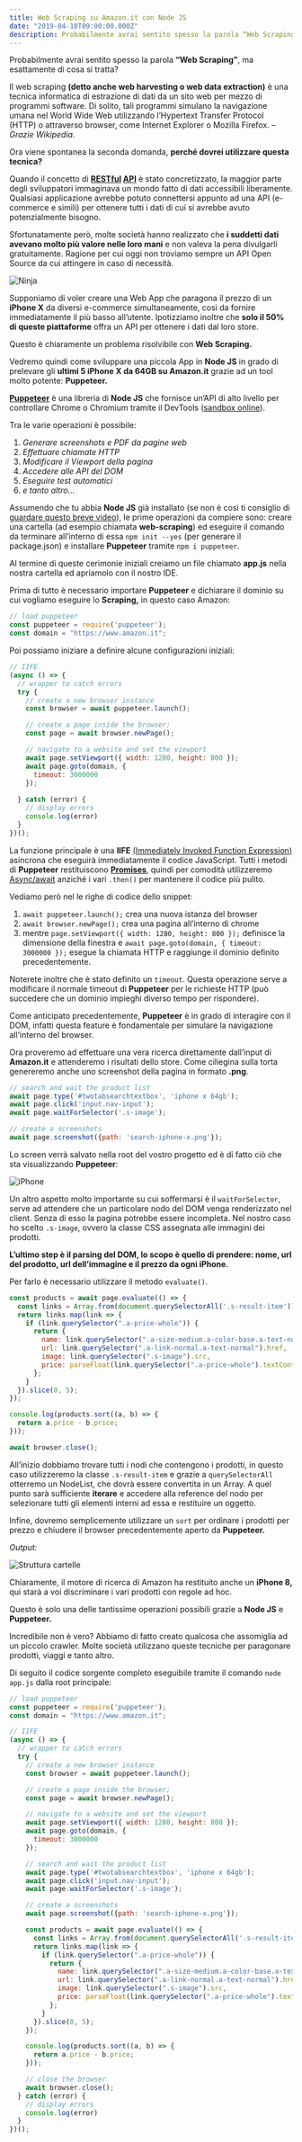 ```yaml
---
title: Web Scraping su Amazon.it con Node JS
date: "2019-04-10T09:00:00.000Z"
description: Probabilmente avrai sentito spesso la parola “Web Scraping”, ma esattamente di cosa si tratta? Il web scraping (detto anche web harvesting o web data extraction) è una tecnica informatica di estrazione di dati da un sito web per mezzo di programmi software.
---
```


Probabilmente avrai sentito spesso la parola **“Web Scraping”**, ma esattamente di cosa si tratta?

Il web scraping **(detto anche web harvesting o web data extraction)** è una tecnica informatica di estrazione di dati
da un sito web per mezzo di programmi software. Di solito, tali programmi simulano la navigazione umana nel World Wide
Web utilizzando l’Hypertext Transfer Protocol (HTTP) o attraverso browser, come Internet Explorer o Mozilla Firefox. _– Grazie Wikipedia._

Ora viene spontanea la seconda domanda, **perché dovrei utilizzare questa tecnica?**

Quando il concetto
di **[RESTful](https://it.wikipedia.org/wiki/Representational_State_Transfer) [API](https://it.wikipedia.org/wiki/Application_programming_interface)**
è stato concretizzato, la maggior parte degli sviluppatori immaginava un mondo fatto di dati accessibili liberamente.
Qualsiasi applicazione avrebbe potuto connettersi appunto ad una API (e-commerce e simili) per ottenere tutti i dati di
cui si avrebbe avuto potenzialmente bisogno.

Sfortunatamente però, molte società hanno realizzato che **i suddetti dati avevano molto più valore nelle loro mani** e non valeva 
la pena divulgarli gratuitamente. Ragione per cui oggi non troviamo sempre un API Open Source da cui attingere in caso di necessità.

![Ninja](./1_f2-zeAOSNB4RGlqH9emTlQ-1024x576.jpeg)

Supponiamo di voler creare una Web App che paragona il prezzo di un **iPhone X** da diversi e-commerce simultaneamente,
così da fornire immediatamente il più basso all’utente. Ipotizziamo inoltre che **solo il 50% di queste piattaforme**
offra un API per ottenere i dati dal loro store.

Questo è chiaramente un problema risolvibile con **Web Scraping.**

Vedremo quindi come sviluppare una piccola App in **Node JS** in grado di prelevare gli 
**ultimi 5 iPhone X da 64GB su Amazon.it** grazie ad un tool molto potente: **Puppeteer.**

[**Puppeteer**](https://github.com/GoogleChrome/puppeteer) è una libreria di **Node JS** che fornisce un’API di alto
livello per controllare Chrome o Chromium tramite il DevTools ([sandbox online](https://try-puppeteer.appspot.com/)).

Tra le varie operazioni è possibile:

1. _Generare screenshots e PDF da pagine web_
2. _Effettuare chiamate HTTP_
3. _Modificare il Viewport della pagina_
4. _Accedere alle API del DOM_
5. _Eseguire test automatici_
6. _e tanto altro…_

Assumendo che tu abbia **Node JS** già installato (se non è così ti consiglio
di [guardare questo breve video](https://www.youtube.com/watch?v=qZQmCfkmbNA)), le prime operazioni da compiere sono:
creare una cartella (ad esempio chiamata **web-scraping**) ed eseguire il comando da terminare all’interno di
essa `npm init --yes` (per generare il package.json) e installare **Puppeteer** tramite `npm i puppeteer`.

Al termine di queste cerimonie iniziali creiamo un file chiamato **app.js** nella nostra cartella ed apriamolo con il
nostro IDE.

Prima di tutto è necessario importare **Puppeteer** e dichiarare il dominio su cui vogliamo eseguire lo **Scraping,** in
questo caso Amazon:

```jsx
// load puppeteer
const puppeteer = require('puppeteer');
const domain = "https://www.amazon.it";
```

Poi possiamo iniziare a definire alcune configurazioni iniziali:

```jsx
// IIFE
(async () => {
  // wrapper to catch errors
  try {
    // create a new browser instance
    const browser = await puppeteer.launch();

    // create a page inside the browser;
    const page = await browser.newPage();

    // navigate to a website and set the viewport
    await page.setViewport({ width: 1280, height: 800 });
    await page.goto(domain, {
      timeout: 3000000
    });
    
  } catch (error) {
    // display errors
    console.log(error)
  }
})();
```

La funzione principale è una **IIFE** [(Immediately Invoked Function Expression)](https://developer.mozilla.org/en-US/docs/Glossary/IIFE) asincrona che
eseguirà immediatamente il codice JavaScript. Tutti i metodi di **Puppeteer** restituiscono 
[**Promises**](https://developer.mozilla.org/it/docs/Web/JavaScript/Reference/Global_Objects/Promise), quindi per comodità
utilizzeremo [Async/await](https://javascript.info/async-await) anziché i vari `.then()` per mantenere il codice più pulito.

Vediamo però nel le righe di codice dello snippet:

1. `await puppeteer.launch();` crea una nuova istanza del browser
2. `await browser.newPage();` crea una pagina all’interno di chrome
3. mentre `page.setViewport({ width: 1280, height: 800 });` definisce la dimensione della finestra e `await page.goto(domain, { timeout: 3000000 });` esegue la chiamata HTTP e raggiunge il dominio definito precedentemente.

Noterete inoltre che è stato definito un `timeout`. Questa operazione serve a modificare il normale timeout di **Puppeteer**
per le richieste HTTP (può succedere che un dominio impieghi diverso tempo per rispondere).

Come anticipato precedentemente, **Puppeteer** è in grado di interagire con il DOM, infatti questa feature è
fondamentale per simulare la navigazione all’interno del browser.

Ora proveremo ad effettuare una vera ricerca direttamente dall’input di **Amazon.it** e attenderemo i risultati dello
store. Come ciliegina sulla torta genereremo anche uno screenshot della pagina in formato **.png**.

```jsx
// search and wait the product list
await page.type('#twotabsearchtextbox', 'iphone x 64gb');
await page.click('input.nav-input');
await page.waitForSelector('.s-image');

// create a screenshots
await page.screenshot({path: 'search-iphone-x.png'});
```

Lo screen verrà salvato nella root del vostro progetto ed è di fatto ciò che sta visualizzando **Puppeteer**:

![iPhone](./iphone-x-1024x640.png)

Un altro aspetto molto importante su cui soffermarsi è il `waitForSelector`, serve ad attendere che un particolare nodo
del DOM venga renderizzato nel client. Senza di esso la pagina potrebbe essere incompleta. Nel nostro caso ho
scelto `.s-image`, ovvero la classe CSS assegnata alle immagini dei prodotti.

**L’ultimo step è il parsing del DOM, lo scopo è quello di prendere: nome, url del prodotto, url dell’immagine e il
prezzo da ogni iPhone.**

Per farlo è necessario utilizzare il metodo `evaluate()`.

```jsx
const products = await page.evaluate(() => {
  const links = Array.from(document.querySelectorAll('.s-result-item'));
  return links.map(link => {
    if (link.querySelector(".a-price-whole")) {
      return {
        name: link.querySelector(".a-size-medium.a-color-base.a-text-normal").textContent,
        url: link.querySelector(".a-link-normal.a-text-normal").href,
        image: link.querySelector(".s-image").src,
        price: parseFloat(link.querySelector(".a-price-whole").textContent.replace(/[,.]/g, m => (m === ',' ? '.' : ''))),
      };
    }
  }).slice(0, 5);
});

console.log(products.sort((a, b) => {
  return a.price - b.price;
}));

await browser.close();
```

All’inizio dobbiamo trovare tutti i nodi che contengono i prodotti, in questo caso utilizzeremo la
classe `.s-result-item` e grazie a `querySelectorAll` otterremo un NodeList, che dovrà essere convertita in un Array. A
quel punto sarà sufficiente **iterare** e accedere alla reference del nodo per selezionare tutti gli elementi interni ad
essa e restituire un oggetto.

Infine, dovremo semplicemente utilizzare un `sort` per ordinare i prodotti per prezzo e chiudere il browser
precedentemente aperto da **Puppeteer.**

_Output:_

![Struttura cartelle](./Screenshot-2019-04-10-20.52.05-e1554922381414-1024x322.png)

Chiaramente, il motore di ricerca di Amazon ha restituito anche un **iPhone 8,** qui starà a voi discriminare i vari
prodotti con regole ad hoc.

Questo è solo una delle tantissime operazioni possibili grazie a **Node JS** e **Puppeteer.**

Incredibile non è vero? Abbiamo di fatto creato qualcosa che assomiglia ad un piccolo crawler. Molte società utilizzano
queste tecniche per paragonare prodotti, viaggi e tanto altro.

Di seguito il codice sorgente completo eseguibile tramite il comando `node app.js` dalla root principale:

```jsx
// load puppeteer
const puppeteer = require('puppeteer');
const domain = "https://www.amazon.it";

// IIFE
(async () => {
  // wrapper to catch errors
  try {
    // create a new browser instance
    const browser = await puppeteer.launch();

    // create a page inside the browser;
    const page = await browser.newPage();

    // navigate to a website and set the viewport
    await page.setViewport({ width: 1280, height: 800 });
    await page.goto(domain, {
      timeout: 3000000
    });

    // search and wait the product list
    await page.type('#twotabsearchtextbox', 'iphone x 64gb');
    await page.click('input.nav-input');
    await page.waitForSelector('.s-image');

    // create a screenshots
    await page.screenshot({path: 'search-iphone-x.png'});

    const products = await page.evaluate(() => {
      const links = Array.from(document.querySelectorAll('.s-result-item'));
      return links.map(link => {
        if (link.querySelector(".a-price-whole")) {
          return {
            name: link.querySelector(".a-size-medium.a-color-base.a-text-normal").textContent,
            url: link.querySelector(".a-link-normal.a-text-normal").href,
            image: link.querySelector(".s-image").src,
            price: parseFloat(link.querySelector(".a-price-whole").textContent.replace(/[,.]/g, m => (m === ',' ? '.' : ''))),
          };
        }
      }).slice(0, 5);
    });

    console.log(products.sort((a, b) => {
      return a.price - b.price;
    }));

    // close the browser
    await browser.close();
  } catch (error) {
    // display errors
    console.log(error)
  }
})();
```
